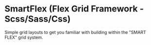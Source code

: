 # SmartFlex (Flex Grid Framework - Scss/Sass/Css)
Simple grid layouts to get you familiar with building within the "SMART FLEX" grid system.